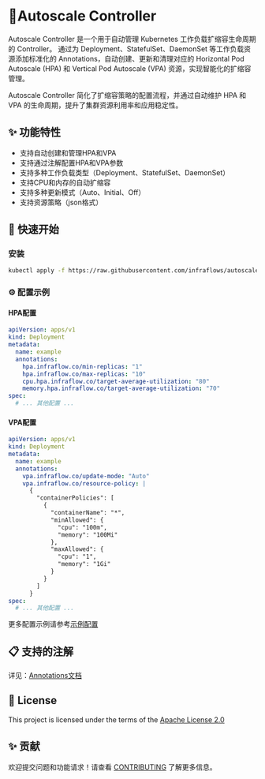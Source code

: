 # 🚀Autoscale Controller

Autoscale Controller 是一个用于自动管理 Kubernetes 工作负载扩缩容生命周期的 Controller。
通过为 Deployment、StatefulSet、DaemonSet 等工作负载资源添加标准化的 Annotations，自动创建、更新和清理对应的 Horizontal Pod Autoscale (HPA) 和 Vertical Pod Autoscale (VPA) 资源，实现智能化的扩缩容管理。

Autoscale Controller 简化了扩缩容策略的配置流程，并通过自动维护 HPA 和 VPA 的生命周期，提升了集群资源利用率和应用稳定性。


## ✨ 功能特性

- 支持自动创建和管理HPA和VPA
- 支持通过注解配置HPA和VPA参数
- 支持多种工作负载类型（Deployment、StatefulSet、DaemonSet）
- 支持CPU和内存的自动扩缩容
- 支持多种更新模式（Auto、Initial、Off）
- 支持资源策略（json格式）

## 🚀 快速开始

### 安装

```bash
kubectl apply -f https://raw.githubusercontent.com/infraflows/autoscale-controller/main/dist/install.yaml
```

### ⚙️ 配置示例

#### HPA配置

```yaml
apiVersion: apps/v1
kind: Deployment
metadata:
  name: example
  annotations:
    hpa.infraflow.co/min-replicas: "1"
    hpa.infraflow.co/max-replicas: "10"
    cpu.hpa.infraflow.co/target-average-utilization: "80"
    memory.hpa.infraflow.co/target-average-utilization: "70"
spec:
  # ... 其他配置 ...
```

#### VPA配置

```yaml
apiVersion: apps/v1
kind: Deployment
metadata:
  name: example
  annotations:
    vpa.infraflow.co/update-mode: "Auto"
    vpa.infraflow.co/resource-policy: |
      {
        "containerPolicies": [
          {
            "containerName": "*",
            "minAllowed": {
              "cpu": "100m",
              "memory": "100Mi"
            },
            "maxAllowed": {
              "cpu": "1",
              "memory": "1Gi"
            }
          }
        ]
      }
spec:
  # ... 其他配置 ...
```
更多配置示例请参考[示例配置](config/samples/)

## 📋 支持的注解

详见：[Annotations文档](docs/annotations.md)

## 📜 License

This project is licensed under the terms of the [Apache License 2.0](LICENSE)

## ✨ 贡献
欢迎提交问题和功能请求！请查看 [CONTRIBUTING](CONTRIBUTING.md) 了解更多信息。
